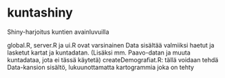 # kuntashiny
Shiny-harjoitus kuntien avainluvuilla

global.R, server.R ja ui.R ovat varsinainen 
Data sisältää valmiiksi haetut ja lasketut kartat ja kuntadatan. (Lisäksi mm. Paavo-datan ja muuta kuntadataa, jota ei tässä käytetä)
createDemografiat.R: tällä voidaan tehdä Data-kansion sisältö, lukuunottamatta kartogrammia joka on tehty 
